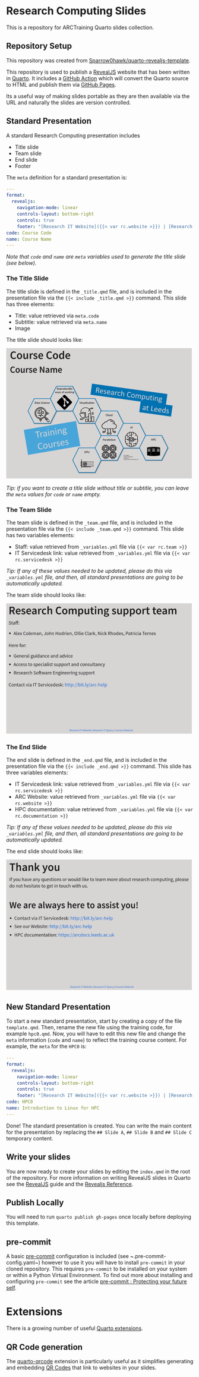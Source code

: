 # Research Computing Slides

This is a repository for ARCTraining Quarto slides collection.

## Repository Setup

This repository was created from [Sparrow0hawk/quarto-revealjs-template](https://github.com/Sparrow0hawk/quarto-revealjs-template).

This repository is used to publish a [RevealJS](https://revealjs.com/) website that has been written in
[Quarto](https://www.quarto.org). It includes a [GitHub Action](https://docs.github.com/en/actions) which will convert
the Quarto source to HTML and publish them via [GitHub Pages](https://pages.github.com/).

Its a useful way of making slides portable as they are then available via the URL and naturally the slides are version
controlled.

## Standard Presentation

A standard Research Computing presentation includes

- Title slide
- Team slide
- End slide
- Footer

The `meta` definition for a standard presentation is:

```yml
---
format: 
  revealjs:
    navigation-mode: linear
    controls-layout: bottom-right
    controls: true
    footer: "[Research IT Website]({{< var rc.website >}}) | [Research IT Query]({{< var rc.servicedesk >}}) | [Courses Material]({{< var rc.material >}})"
code: Course Code
name: Course Name
---
```

*Note that `code` and `name` are `meta` variables used to generate the title slide (see below).*

### The Title Slide

The title slide is defined in the `_title.qmd` file, and is included in the presentation file via the `{{< include _title.qmd >}}` command. This slide has three elements:

- Title: value retrieved via `meta.code`
- Subtitle: value retrieved via `meta.name`
- Image

The title slide should looks like:

![title slide](assets/img/readme/title.png)

*Tip: if you want to create a title slide without title or subtitle, you can leave the `meta` values for `code` or `name` empty.*

### The Team Slide

The team slide is defined in the `_team.qmd` file, and is included in the presentation file via the `{{< include _team.qmd >}}` command. This slide has two variables elements:

- Staff: value retrieved from `_variables.yml` file via `{{< var rc.team >}}`
- IT Servicedesk link: value retrieved from `_variables.yml` file via `{{< var rc.servicedesk >}}`

*Tip: If any of these values needed to be updated, please do this via `_variables.yml` file, and then, all standard presentations are going to be automatically updated.*

The team slide should looks like:

![team slide](assets/img/readme/team.png)

### The End Slide

The end slide is defined in the `_end.qmd` file, and is included in the presentation file via the `{{< include _end.qmd >}}` command. This slide has three variables elements:

- IT Servicedesk link: value retrieved from `_variables.yml` file via `{{< var rc.servicedesk >}}`
- ARC Website: value retrieved from `_variables.yml` file via `{{< var rc.website >}}`
- HPC documentation: value retrieved from `_variables.yml` file via `{{< var rc.documentation >}}`

*Tip: If any of these values needed to be updated, please do this via `_variables.yml` file, and then, all standard presentations are going to be automatically updated.*

The end slide should looks like:

![end slide](assets/img/readme/end.png)

## New Standard Presentation

To start a new standard presentation, start by creating a copy of the file `template.qmd`.
Then, rename the new file using the training code, for example `hpc0.qmd`.
Now, you will have to edit this new file and change the `meta` information (`code` and `name`) to reflect the training course content. For example, the `meta` for the `HPC0` is:

```yml
---
format: 
  revealjs:
    navigation-mode: linear
    controls-layout: bottom-right
    controls: true
    footer: "[Research IT Website]({{< var rc.website >}}) | [Research IT Query]({{< var rc.servicedesk >}}) | [Courses Material]({{< var rc.material >}})"
code: HPC0
name: Introduction to Linux for HPC
---
```

Done! The standard presentation is created. You can write the main content for the presentation by replacing the `## Slide A`, `## Slide B` and `## Slide C` temporary content.

## Write your slides

You are now ready to create your slides by editing the `index.qmd` in the root of the repository. For more information
on writing RevealJS slides in Quarto see the [RevealJS](https://quarto.org/docs/presentations/revealjs/) guide and the
[Revealjs Reference](https://quarto.org/docs/reference/formats/presentations/revealjs.html).

## Publish Locally

You will need to run `quarto publish gh-pages` once locally before deploying this template.

## pre-commit

A basic [pre-commit](https://pre-commit.com) configuration is included (see ~.pre-commit-config.yaml~) however to use it
you will have to install `pre-commit` in your cloned repository. This requires `pre-commit` to be installed on your
system or within a Python Virtual Environment. To find out more about installing and configuring `pre-commit` see the
article [pre-commit : Protecting your future self](https://rse.shef.ac.uk/blog/pre-commit/).

# Extensions

There is a growing number of useful [Quarto extensions](https://quarto.org/docs/extensions/).

## QR Code generation

The [quarto-qrcode](https://github.com/jmbuhr/quarto-qrcode) extension  is particularly useful as it simplifies
generating and embedding [QR Codes](https://en.wikipedia.org/wiki/QR_code) that link to websites in your slides.
